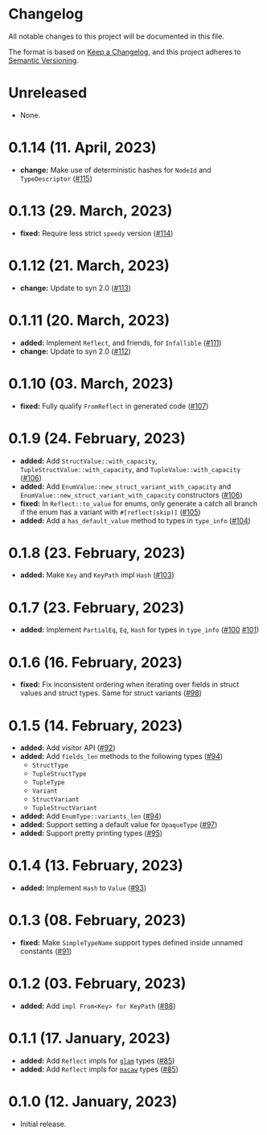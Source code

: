 # Changelog

All notable changes to this project will be documented in this file.

The format is based on [Keep a Changelog](https://keepachangelog.com/en/1.0.0/),
and this project adheres to [Semantic Versioning](https://semver.org/spec/v2.0.0.html).

# Unreleased

- None.

# 0.1.14 (11. April, 2023)

- **change:** Make use of deterministic hashes for `NodeId` and `TypeDescriptor` ([#115])

[#115]: https://github.com/EmbarkStudios/mirror-mirror/pull/115

# 0.1.13 (29. March, 2023)

- **fixed:** Require less strict `speedy` version ([#114])

[#114]: https://github.com/EmbarkStudios/mirror-mirror/pull/114

# 0.1.12 (21. March, 2023)

- **change:** Update to syn 2.0 ([#113])

[#113]: https://github.com/EmbarkStudios/mirror-mirror/pull/113

# 0.1.11 (20. March, 2023)

- **added:** Implement `Reflect`, and friends, for `Infallible` ([#111])
- **change:** Update to syn 2.0 ([#112])

[#111]: https://github.com/EmbarkStudios/mirror-mirror/pull/111
[#112]: https://github.com/EmbarkStudios/mirror-mirror/pull/112

# 0.1.10 (03. March, 2023)

- **fixed:** Fully qualify `FromReflect` in generated code ([#107])

[#107]: https://github.com/EmbarkStudios/mirror-mirror/pull/107

# 0.1.9 (24. February, 2023)

- **added:** Add `StructValue::with_capacity`,
  `TupleStructValue::with_capacity`, and `TupleValue::with_capacity` ([#106])
- **added:** Add `EnumValue::new_struct_variant_with_capacity` and
  `EnumValue::new_struct_variant_with_capacity` constructors ([#106])
- **fixed:** In `Reflect::to_value` for enums, only generate a catch all branch
  if the enum has a variant with `#[reflect(skip)]` ([#105])
- **added:** Add a `has_default_value` method to types in `type_info` ([#104])

[#105]: https://github.com/EmbarkStudios/mirror-mirror/pull/105
[#104]: https://github.com/EmbarkStudios/mirror-mirror/pull/104
[#106]: https://github.com/EmbarkStudios/mirror-mirror/pull/106

# 0.1.8 (23. February, 2023)

- **added:** Make `Key` and `KeyPath` impl `Hash` ([#103])

[#103]: https://github.com/EmbarkStudios/mirror-mirror/pull/103

# 0.1.7 (23. February, 2023)

- **added:** Implement `PartialEq`, `Eq`, `Hash` for types in `type_info` ([#100] [#101])

[#100]: https://github.com/EmbarkStudios/mirror-mirror/pull/100
[#101]: https://github.com/EmbarkStudios/mirror-mirror/pull/101

# 0.1.6 (16. February, 2023)

- **fixed:** Fix inconsistent ordering when iterating over fields in struct
  values and struct types. Same for struct variants ([#98])

[#98]: https://github.com/EmbarkStudios/mirror-mirror/pull/98

# 0.1.5 (14. February, 2023)

- **added:** Add visitor API ([#92])
- **added:** Add `fields_len` methods to the following types ([#94])
    - `StructType`
    - `TupleStructType`
    - `TupleType`
    - `Variant`
    - `StructVariant`
    - `TupleStructVariant`
- **added:** Add `EnumType::variants_len` ([#94])
- **added:** Support setting a default value for `OpaqueType` ([#97])
- **added:** Support pretty printing types ([#95])

[#92]: https://github.com/EmbarkStudios/mirror-mirror/pull/92
[#94]: https://github.com/EmbarkStudios/mirror-mirror/pull/94
[#95]: https://github.com/EmbarkStudios/mirror-mirror/pull/95
[#97]: https://github.com/EmbarkStudios/mirror-mirror/pull/97

# 0.1.4 (13. February, 2023)

- **added:** Implement `Hash` to `Value` ([#93])

[#93]: https://github.com/EmbarkStudios/mirror-mirror/pull/93

# 0.1.3 (08. February, 2023)

- **fixed:** Make `SimpleTypeName` support types defined inside unnamed constants ([#91])

[#91]: https://github.com/EmbarkStudios/mirror-mirror/pull/91

# 0.1.2 (03. February, 2023)

- **added:** Add `impl From<Key> for KeyPath` ([#88])

[#88]: https://github.com/EmbarkStudios/mirror-mirror/pull/88

# 0.1.1 (17. January, 2023)

- **added:** Add `Reflect` impls for [`glam`] types ([#85])
- **added:** Add `Reflect` impls for [`macaw`] types ([#85])

[#85]: https://github.com/EmbarkStudios/mirror-mirror/pull/85
[`glam`]: https://crates.io/crates/glam
[`macaw`]: https://crates.io/crates/macaw

# 0.1.0 (12. January, 2023)

- Initial release.
